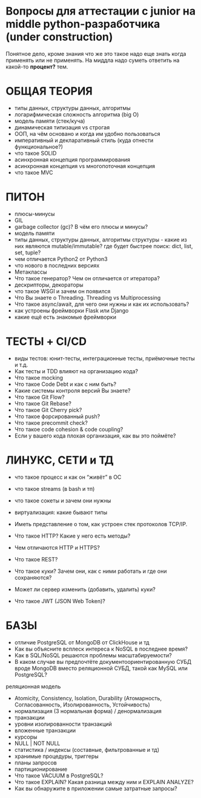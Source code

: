 # Вопросы для аттестации с junior на middle python-разработчика (under construction)


Понятное дело, кроме знания что же это такое надо еще знать когда применять или не применять.
На миддла надо суметь ответить на какой-то __процент?__ тем.


ОБЩАЯ ТЕОРИЯ
===============================
- типы данных, структуры данных, алгоритмы
- логарифмическая сложность алгоритма (big O)
- модель памяти (стек/куча)
- динамическая типизация vs строгая
- ООП, на чём основано и когда им удобно пользоваться
- императивный и декларативный стиль (куда отнести функциональное?)
- что такое SOLID
- асинхронная концепция программирования
- асинхронная концепция vs многопоточная концепция
- что такое MVC


ПИТОН
===============================
- плюсы-минусы
- GIL
- garbage collector (gc)? В чём его плюсы и минусы?
- модель памяти
- типы данных, структуры данных, алгоритмы
структуры - какие из них являются mutable/immutable? где будет быстрее поиск: dict, list, set, tuple?
- чем отличается Python2 от Python3
- что нового в последних версиях
- Метаклассы
- Что такое генератор? Чем он отличается от итератора?
- дескрипторы, декораторы
- что такое WSGI и зачем он появился
- Что Вы знаете о Threading. Threading vs Multiprocessing
- Что такое async/await, для чего они нужны и как их использовать?
- как устроены фреймворки Flask или Django
- какие ещё есть знакомые фреймворки


ТЕСТЫ + CI/CD
===============================
- виды тестов: юнит-тесты, интеграционные тесты, приёмочные тесты и т.д.
- Как тесты и TDD влияют на организацию кода?
- Что такое mocking
- Что такое Code Debt и как с ним быть?
- Какие системы контроля версий Вы знаете?
- Что такое Git Flow?
- Что такое Git Rebase?
- Что такое Git Cherry pick?
- Что такое форсированный push?
- Что такое precommit check?
- Что такое code cohesion & code coupling?
- Если у вашего кода плохая организация, как вы это поймёте?


ЛИНУКС, СЕТИ и ТД
===============================
- что такое процесс и как он “живёт” в ОС
- что такое streams (в bash и тп)
- что такое сокеты и зачем они нужны
- виртуализация: какие бывают типы

- Иметь представление о том, как устроен стек протоколов TCP/IP.
- Что такое HTTP? Какие у него есть методы?
- Чем отличаются HTTP и HTTPS?
- Что такое REST?
- Что такое куки? Зачем они, как с ними работать и где они сохраняются?
- Может ли сервер изменить (добавить, удалить) куки?
- Что такое JWT (JSON Web Token)?



БАЗЫ
===============================
- отличие PostgreSQL от MongoDB от ClickHouse и тд
- Как вы объясните всплеск интереса к NoSQL в последнее время?
- Как в SQL/NoSQL решаются проблемы масштабируемости?
- В каком случае вы предпочтёте документоориентированную СУБД вроде MongoDB вместо реляционной СУБД, такой как MySQL или PostgreSQL?

реляционная модель
- Atomicity, Consistency, Isolation, Durability (Атомарность, Согласованность, Изолированность, Устойчивость)
- нормализация (3 нормальная форма) / денормализация
- транзакции
- уровни изолированности транзакций
- вложенные транзакции
- курсоры
- NULL | NOT NULL
- статистика / индексы (составные, фильтрованные и тд) 
- хранимые процедуры, триггеры
- планы запросов
- партиционирование
- Что такое VACUUM в PostgreSQL?
- Что такое EXPLAIN? Какая разница между ним и EXPLAIN ANALYZE?
- Как вы обнаружите в приложении самые затратные запросы?

